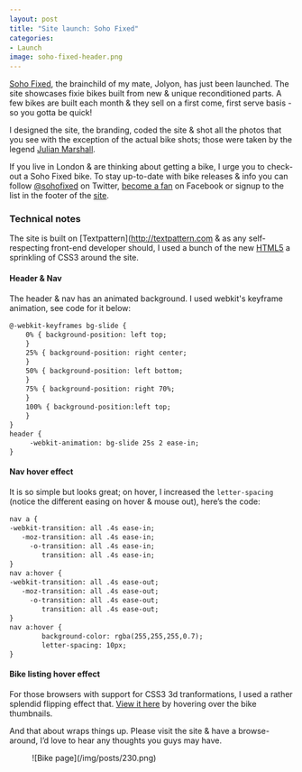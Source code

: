 ```yaml
---
layout: post
title: "Site launch: Soho Fixed"
categories:
- Launch
image: soho-fixed-header.png
---
```


[Soho Fixed](http://sohofixed.com), the
brainchild of my mate, Jolyon, has just been launched. The site
showcases fixie bikes built from new & unique reconditioned parts. A few
bikes are built each month & they sell on a first come, first serve
basis - so you gotta be quick!

I designed the site, the branding, coded the site & shot all the photos
that you see with the exception of the actual bike shots; those were
taken by the legend [Julian Marshall](http://julianmarshall.com).

If you live in London & are thinking about getting a bike, I urge you to
check-out a Soho Fixed bike. To stay up-to-date with bike releases &
info you can follow [@sohofixed](http://twitter.com/sohofixed) on Twitter, [become a fan](http://www.facebook.com/pages/Soho-Fixed/162808170418069) on Facebook or signup to the list in the footer of the [site](http://sohofixed.com/).

### Technical notes

The site is built on [Textpattern](http://textpattern.com & as any self-respecting front-end developer should, I used a bunch of the new [HTML5](http://blog.whatwg.org/html-is-the-new-html5) a sprinkling of CSS3 around the site.

#### Header & Nav

The header & nav has an animated background. I used webkit's keyframe animation, see code for it below:


	@-webkit-keyframes bg-slide {
		0% { background-position: left top;
		}
		25% { background-position: right center;
		}
		50% { background-position: left bottom;
		}
		75% { background-position: right 70%;
		}
		100% { background-position:left top;
		}
	}
	header {
	     -webkit-animation: bg-slide 25s 2 ease-in;
	}

#### Nav hover effect

It is so simple but looks great; on hover, I increased the
`letter-spacing` (notice the different easing on hover & mouse out),
here’s the code:

	nav a {
	-webkit-transition: all .4s ease-in;
	   -moz-transition: all .4s ease-in;
		 -o-transition: all .4s ease-in;
			transition: all .4s ease-in;
	}
	nav a:hover {
	-webkit-transition: all .4s ease-out;
	   -moz-transition: all .4s ease-out;
		 -o-transition: all .4s ease-out;
			transition: all .4s ease-out;
	}
	nav a:hover {
			background-color: rgba(255,255,255,0.7);
			letter-spacing: 10px;
	}

#### Bike listing hover effect

For those browsers with support for CSS3 3d tranformations, I used a
rather splendid flipping effect that. [View it here](http://sohofixed.com/bikes/) by hovering over the bike thumbnails.

And that about wraps things up. Please visit the site & have a browse-around, I’d love to hear any thoughts you guys may have.

<figure>
![Bike page](/img/posts/230.png)
</figure>
